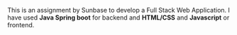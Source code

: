 This is an assignment by Sunbase to develop a Full Stack Web Application. I have used **Java Spring boot** for backend and **HTML/CSS** and **Javascript** or frontend. 
